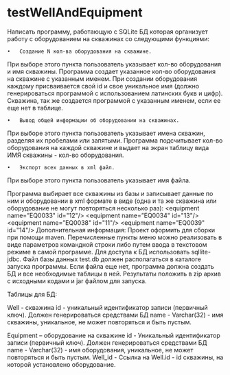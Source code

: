 # testWellAndEquipment

Написать программу, работающую с SQLite  БД которая организует работу с оборудованием на скважинах со следующими функциями:
	
	•	Создание N кол-ва оборудования на скважине.
При выборе этого пункта пользователь указывает кол-во оборудования и имя скважины.
Программа создает указанное кол-во оборудования на скважине с указанным именем. При создании оборудования каждому присваивается свой id и свое уникальное имя (должно генерироваться программой с использованием латинских букв и цифр).
Скважина, так же создается программой с указанным именем, если ее еще нет в таблице.
	
	•	Вывод общей информации об оборудовании на скважинах.
При выборе этого пункта пользователь указывает имена скважин, разделяя их пробелами или запятыми.
Программа подсчитывает кол-во оборудования на каждой скважине и выдает на экран таблицу вида ИМЯ скважины - кол-во оборудования.
	
	•	Экспорт всех данных в xml файл.
При выборе этого пункта пользователь указывает имя файла.

Программа выбирает все скважины из базы и записывает данные по ним и оборудовании  в xml формате в виде (одна и та же скважина или оборудование не могут повторяться несколько раз):
<dbinfo>
<well name="АААА"  id="123">
<equipment name=”EQ0033" id="12"/>
<equipment name=”EQ0034" id="13"/>
</well>
<well name="BBBB"  id="124">
<equipment name=”EQ0038" id="11"/>
<equipment name=”EQ0039" id="14"/>
</well>
</dbinfo >
Дополнительная информация:
Проект оформить для сборки при помощи maven.
Перечисленные пункты меню можно реализовать в виде параметров командной строки либо путем ввода в текстовом режиме в самой программе.
Для доступа к БД использовать sqllite-jdbc.
Файл базы данных test.db должен располагаться в каталоге запуска программы.
Если файла еще нет, программа должна создать БД и все необходимые таблицы в ней.
Результаты положить в zip архив с исходными кодами и jar файлом для запуска.

Таблицы для БД:

Well - скважина
id - уникальный идентификатор записи (первичный ключ). Должен генерироваться средствами БД
name - Varchar(32) - имя скважины, уникальное, не может повторяться и быть пустым.

Equipment – оборудование на скважине
id - Уникальный идентификатор записи (первичный ключ). Должен генерироваться средствами БД
name - Varchar(32) - имя оборудования, уникальное, не может повторяться и быть пустым.
Well_id - Ссылка на Well.id - id скважины, на которой установлено оборудование.



